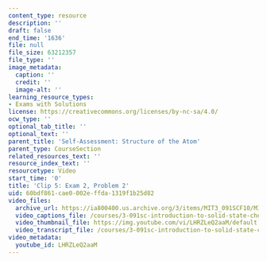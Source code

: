 ```yaml
---
content_type: resource
description: ''
draft: false
end_time: '1636'
file: null
file_size: 63212357
file_type: ''
image_metadata:
  caption: ''
  credit: ''
  image-alt: ''
learning_resource_types:
- Exams with Solutions
license: https://creativecommons.org/licenses/by-nc-sa/4.0/
ocw_type: ''
optional_tab_title: ''
optional_text: ''
parent_title: 'Self-Assessment: Structure of the Atom'
parent_type: CourseSection
related_resources_text: ''
resource_index_text: ''
resourcetype: Video
start_time: '0'
title: 'Clip 5: Exam 2, Problem 2'
uid: 60bdf861-cae0-002e-ffda-1319f1b25d82
video_files:
  archive_url: https://ia800400.us.archive.org/3/items/MIT3_091SCF10/MIT3-091SCF10Exam_2_Prob_2_300k.mp4
  video_captions_file: /courses/3-091sc-introduction-to-solid-state-chemistry-fall-2010/3eaa255deac55f72b616b76105ef39b1_LHRZLeQ2aaM.vtt
  video_thumbnail_file: https://img.youtube.com/vi/LHRZLeQ2aaM/default.jpg
  video_transcript_file: /courses/3-091sc-introduction-to-solid-state-chemistry-fall-2010/0b463b1d3823b4b25bf8c40ebadad4a7_LHRZLeQ2aaM.pdf
video_metadata:
  youtube_id: LHRZLeQ2aaM
---
```

